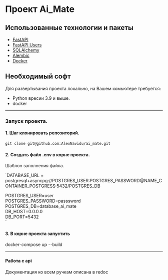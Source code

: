 # Проект Ai_Mate

## Использованные технологии и пакеты 
* [FastAPI](https://fastapi.tiangolo.com/) 
* [FastAPI Users](https://fastapi-users.github.io/fastapi-users/10.1/) 
* [SQLAlchemy](https://www.sqlalchemy.org/) 
* [Alembic](https://alembic.sqlalchemy.org/en/latest/index.html) 
* [Docker](https://www.docker.com)

## Необходимый софт 
Для развертывания проекта локально, на Вашем комьютере требуется:
- Python вресии 3.9 и выше. <br>
- docker <br>

---
### Запуск проекта. 

#### 1. Шаг клонировать репозиторий. 

`git clone git@github.com:AlexNavidu/ai_mate.git`

#### 2. Создать файл .env в корне проекта. 

Шаблон заполнения файла. 

`DATABASE_URL = postgresql+asyncpg://POSTGRES_USER:POSTGRES_PASSWORD@NAME_CONTAINER_POSTGRESS:5432/POSTGRES_DB

POSTGRES_USER=user <br>
POSTGRES_PASSWORD=passsword <br>
POSTGRES_DB=database_ai_mate <br>
DB_HOST=0.0.0.0 <br>
DB_PORT=5432 <br>` 


#### 3. В корне проекта запустить

docker-compose up --build

---

#### Работа с api 
Документация ко всем ручкам описана в redoc

